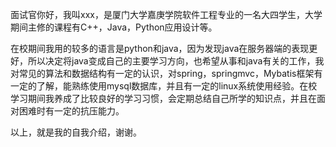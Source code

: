 面试官你好，我叫xxx，是厦门大学嘉庚学院软件工程专业的一名大四学生，大学期间主修的课程有C++，Java，Python应用设计等。

在校期间我用的较多的语言是python和java，因为发现java在服务器端的表现更好，所以决定将java变成自己的主要学习方向，也希望从事和java有关的工作，我对常见的算法和数据结构有一定的认识，对spring，springmvc，Mybatis框架有一定的了解，能熟练使用mysql数据库，并且有一定的linux系统使用经验。在校学习期间我养成了比较良好的学习习惯，会定期总结自己所学的知识点，并且在面对困难时有一定的抗压能力。

以上，就是我的自我介绍，谢谢。

